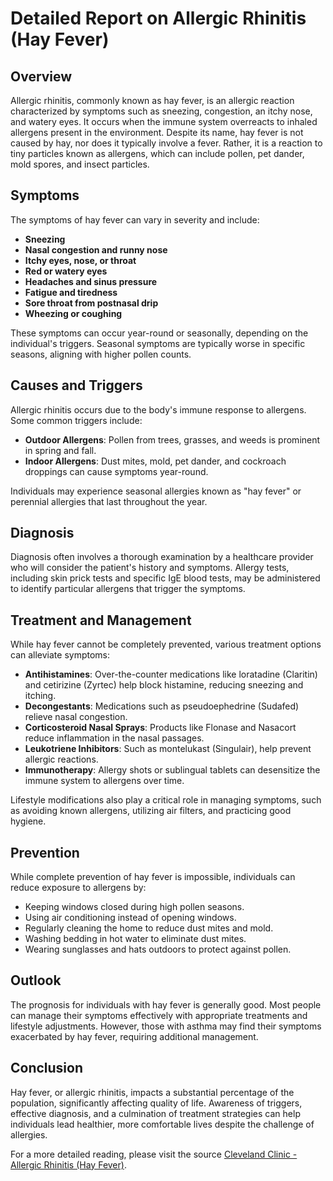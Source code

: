 # Detailed Report on Allergic Rhinitis (Hay Fever)

## Overview
Allergic rhinitis, commonly known as hay fever, is an allergic reaction characterized by symptoms such as sneezing, congestion, an itchy nose, and watery eyes. It occurs when the immune system overreacts to inhaled allergens present in the environment. Despite its name, hay fever is not caused by hay, nor does it typically involve a fever. Rather, it is a reaction to tiny particles known as allergens, which can include pollen, pet dander, mold spores, and insect particles.

## Symptoms
The symptoms of hay fever can vary in severity and include:
- **Sneezing**
- **Nasal congestion and runny nose**
- **Itchy eyes, nose, or throat**
- **Red or watery eyes**
- **Headaches and sinus pressure**
- **Fatigue and tiredness**
- **Sore throat from postnasal drip**
- **Wheezing or coughing**

These symptoms can occur year-round or seasonally, depending on the individual's triggers. Seasonal symptoms are typically worse in specific seasons, aligning with higher pollen counts.

## Causes and Triggers
Allergic rhinitis occurs due to the body's immune response to allergens. Some common triggers include:
- **Outdoor Allergens**: Pollen from trees, grasses, and weeds is prominent in spring and fall.
- **Indoor Allergens**: Dust mites, mold, pet dander, and cockroach droppings can cause symptoms year-round.
  
Individuals may experience seasonal allergies known as "hay fever" or perennial allergies that last throughout the year.

## Diagnosis
Diagnosis often involves a thorough examination by a healthcare provider who will consider the patient's history and symptoms. Allergy tests, including skin prick tests and specific IgE blood tests, may be administered to identify particular allergens that trigger the symptoms.

## Treatment and Management
While hay fever cannot be completely prevented, various treatment options can alleviate symptoms:
- **Antihistamines**: Over-the-counter medications like loratadine (Claritin) and cetirizine (Zyrtec) help block histamine, reducing sneezing and itching.
- **Decongestants**: Medications such as pseudoephedrine (Sudafed) relieve nasal congestion.
- **Corticosteroid Nasal Sprays**: Products like Flonase and Nasacort reduce inflammation in the nasal passages.
- **Leukotriene Inhibitors**: Such as montelukast (Singulair), help prevent allergic reactions.
- **Immunotherapy**: Allergy shots or sublingual tablets can desensitize the immune system to allergens over time.

Lifestyle modifications also play a critical role in managing symptoms, such as avoiding known allergens, utilizing air filters, and practicing good hygiene.

## Prevention
While complete prevention of hay fever is impossible, individuals can reduce exposure to allergens by:
- Keeping windows closed during high pollen seasons.
- Using air conditioning instead of opening windows.
- Regularly cleaning the home to reduce dust mites and mold.
- Washing bedding in hot water to eliminate dust mites.
- Wearing sunglasses and hats outdoors to protect against pollen.

## Outlook
The prognosis for individuals with hay fever is generally good. Most people can manage their symptoms effectively with appropriate treatments and lifestyle adjustments. However, those with asthma may find their symptoms exacerbated by hay fever, requiring additional management.

## Conclusion
Hay fever, or allergic rhinitis, impacts a substantial percentage of the population, significantly affecting quality of life. Awareness of triggers, effective diagnosis, and a culmination of treatment strategies can help individuals lead healthier, more comfortable lives despite the challenge of allergies. 

For a more detailed reading, please visit the source [Cleveland Clinic - Allergic Rhinitis (Hay Fever)](https://my.clevelandclinic.org/health/diseases/8622-allergic-rhinitis-hay-fever).